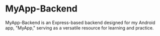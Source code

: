 # MyApp-Backend
MyApp-Backend is an Express-based backend designed for my Android app, "MyApp," serving as a versatile resource for learning and practice.

